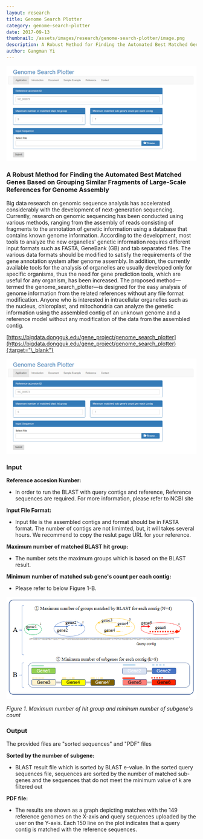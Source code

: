 ```yaml
---
layout: research
title: Genome Search Plotter
category: genome-search-plotter
date: 2017-09-13
thumbnail: /assets/images/research/genome-search-plotter/image.png
description: A Robust Method for Finding the Automated Best Matched Genes Based on Grouping Similar Fragments of Large-Scale References for Genome Assembly
author: Gangman Yi
---
```


![Genome Search Plotter](/assets/images/research/genome-search-plotter/image.png)

### A Robust Method for Finding the Automated Best Matched Genes Based on Grouping Similar Fragments of Large-Scale References for Genome Assembly

Big data research on genomic sequence analysis has accelerated considerably with the development of next-generation sequencing. Currently, research on genomic sequencing has been conducted using various methods, ranging from the assembly of reads consisting of fragments to the annotation of genetic information using a database that contains known genome information. According to the development, most tools to analyze the new organelles' genetic information requires different input formats such as FASTA, GeneBank (GB) and tab separated files. The various data formats should be modified to satisfy the requirements of the gene annotation system after genome assembly. In addition, the currently available tools for the analysis of organelles are usually developed only for specific organisms, thus the need for gene prediction tools, which are useful for any organism, has been increased. The proposed method—termed the genome_search_plotter—is designed for the easy analysis of genome information from the related references without any file format modification. Anyone who is interested in intracellular organelles such as the nucleus, chloroplast, and mitochondria can analyze the genetic information using the assembled contig of an unknown genome and a reference model without any modification of the data from the assembled contig.

[https://bigdata.dongguk.edu/gene_project/genome_search_plotter](https://bigdata.dongguk.edu/gene_project/genome_search_plotter){:target="\_blank"}

![Genome Search Plotter](/assets/images/research/genome-search-plotter/image1.png)

### Input

**Reference accesion Number:**

- In order to run the BLAST with query contigs and reference, Reference sequences are required. For more information, please refer to NCBI site

**Input File Format:**

- Input file is the assembled contigs and format should be in FASTA format. The number of contigs are not limimted, but, it will takes several hours. We recommend to copy the reslut page URL for your reference.

**Maximum number of matched BLAST hit group:**

- The number sets the maximum groups which is based on the BLAST result.

**Minimum number of matched sub gene's count per each contig:**

- Please refer to below Figure 1-B.

![Input Example](/assets/images/research/genome-search-plotter/image2.png)

_Figure 1. Maximum number of hit group and mininum number of subgene's count_

### Output

The provided files are "sorted sequences" and "PDF" files

**Sorted by the number of subgene:**

- BLAST result file which is sorted by BLAST e-value. In the sorted query sequences file, sequences are sorted by the number of matched sub-genes and the sequences that do not meet the minimum value of k are filtered out

**PDF file:**

- The results are shown as a graph depicting matches with the 149 reference genomes on the X-axis and query sequences uploaded by the user on the Y-axis. Each 150 line on the plot indicates that a query contig is matched with the reference sequences.
